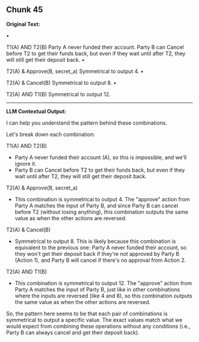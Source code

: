 ## Chunk 45

**Original Text:**

•

T1(A) AND T2(B)
Party A never funded their account. Party B can Cancel before T2 to get their funds
back, but even if they wait until after T2, they will still get their deposit back. •

T2(A) & Approve(B, secret_a)
Symmetrical to output 4. •

T2(A) & Cancel(B)
Symmetrical to output 8. •

T2(A) AND T1(B)
Symmetrical to output 12.

---

**LLM Contextual Output:**

I can help you understand the pattern behind these combinations.

Let's break down each combination:

T1(A) AND T2(B)
- Party A never funded their account (A), so this is impossible, and we'll ignore it.
- Party B can Cancel before T2 to get their funds back, but even if they wait until after T2, they will still get their deposit back.

T2(A) & Approve(B, secret_a)
- This combination is symmetrical to output 4. The "approve" action from Party A matches the input of Party B, and since Party B can cancel before T2 (without losing anything), this combination outputs the same value as when the other actions are reversed.

T2(A) & Cancel(B)
- Symmetrical to output 8. This is likely because this combination is equivalent to the previous one: Party A never funded their account, so they won't get their deposit back if they're not approved by Party B (Action 1), and Party B will cancel if there's no approval from Action 2.

T2(A) AND T1(B)
- This combination is symmetrical to output 12. The "approve" action from Party A matches the input of Party B, just like in other combinations where the inputs are reversed (like 4 and 8), so this combination outputs the same value as when the other actions are reversed.

So, the pattern here seems to be that each pair of combinations is symmetrical to output a specific value. The exact values match what we would expect from combining these operations without any conditions (i.e., Party B can always cancel and get their deposit back).
